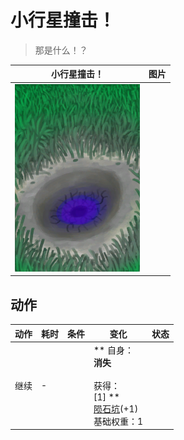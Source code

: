 # 小行星撞击！  
> 那是什么！？  
  
  小行星撞击！  |   图片   
 ----  |  ----:   
   |  <img decoding="async" src="Sprite/AlienCrater.png" href="a.md" style="max-width:300px;max-height:300px;">   
  
## 动作  
动作  |  耗时  |  条件  |  变化  |  状态  
----  |  ----  |  ----  |  ----  |  ----  
继续<br>  |  -  |    |  ** 自身：**<br>消失<br><br>** 获得： **<br>** [1] **<br>  [陨石坑](AlienCrater.md)(+1)<br>基础权重：1  |    


<script>document.title="小行星撞击！ - 卡牌生存百科 Card Survival Wiki";</script>